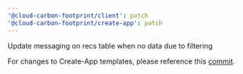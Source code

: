```yaml
---
'@cloud-carbon-footprint/client': patch
'@cloud-carbon-footprint/create-app': patch
---
```


Update messaging on recs table when no data due to filtering

For changes to Create-App templates, please reference this [commit](https://github.com/cloud-carbon-footprint/cloud-carbon-footprint/commit/d4b2d6fb4dfd5a99d4601e8bbbf52d22fef83a73). 